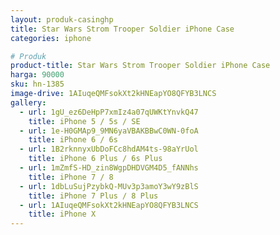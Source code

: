 ```yaml
---
layout: produk-casinghp
title: Star Wars Strom Trooper Soldier iPhone Case
categories: iphone

# Produk
product-title: Star Wars Strom Trooper Soldier iPhone Case
harga: 90000
sku: hn-1385
image-drive: 1AIuqeQMFsokXt2kHNEapYO8QFYB3LNCS
gallery:
  - url: 1gU_ez6DeHpP7xmIz4a07qUWKtYnvkQ47
    title: iPhone 5 / 5s / SE
  - url: 1e-H0GMAp9_9MN6yaVBAKBBwC0WN-0foA
    title: iPhone 6 / 6s
  - url: 1B2rknnyxUbDoFCc8hdAM4ts-98aYrUol
    title: iPhone 6 Plus / 6s Plus
  - url: 1mZmfS-HD_zin8WgpDHDVGM4D5_fANNhs
    title: iPhone 7 / 8
  - url: 1dbLuSujPzybkQ-MUv3p3amoY3wY9zBlS
    title: iPhone 7 Plus / 8 Plus
  - url: 1AIuqeQMFsokXt2kHNEapYO8QFYB3LNCS
    title: iPhone X
---
```

